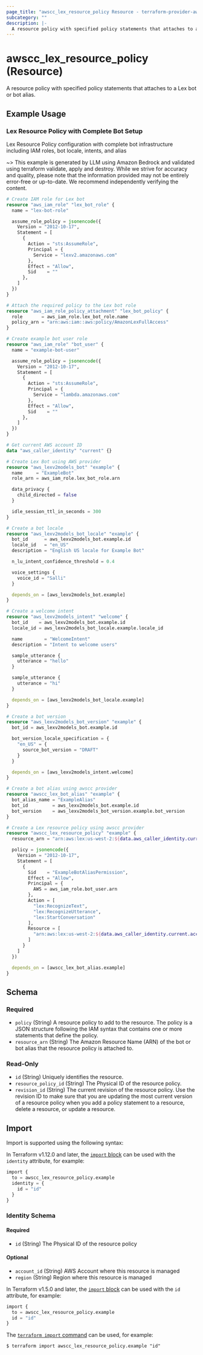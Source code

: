 ```yaml
---
page_title: "awscc_lex_resource_policy Resource - terraform-provider-awscc"
subcategory: ""
description: |-
  A resource policy with specified policy statements that attaches to a Lex bot or bot alias.
---
```


# awscc_lex_resource_policy (Resource)

A resource policy with specified policy statements that attaches to a Lex bot or bot alias.

## Example Usage

### Lex Resource Policy with Complete Bot Setup
Lex Resource Policy configuration with complete bot infrastructure including IAM roles, bot locale, intents, and alias

~> This example is generated by LLM using Amazon Bedrock and validated using terraform validate, apply and destroy. While we strive for accuracy and quality, please note that the information provided may not be entirely error-free or up-to-date. We recommend independently verifying the content.

```terraform
# Create IAM role for Lex bot
resource "aws_iam_role" "lex_bot_role" {
  name = "lex-bot-role"

  assume_role_policy = jsonencode({
    Version = "2012-10-17",
    Statement = [
      {
        Action = "sts:AssumeRole",
        Principal = {
          Service = "lexv2.amazonaws.com"
        },
        Effect = "Allow",
        Sid    = ""
      },
    ]
  })
}

# Attach the required policy to the Lex bot role
resource "aws_iam_role_policy_attachment" "lex_bot_policy" {
  role       = aws_iam_role.lex_bot_role.name
  policy_arn = "arn:aws:iam::aws:policy/AmazonLexFullAccess"
}

# Create example bot user role
resource "aws_iam_role" "bot_user" {
  name = "example-bot-user"

  assume_role_policy = jsonencode({
    Version = "2012-10-17",
    Statement = [
      {
        Action = "sts:AssumeRole",
        Principal = {
          Service = "lambda.amazonaws.com"
        },
        Effect = "Allow",
        Sid    = ""
      },
    ]
  })
}

# Get current AWS account ID
data "aws_caller_identity" "current" {}

# Create Lex Bot using AWS provider
resource "aws_lexv2models_bot" "example" {
  name     = "ExampleBot"
  role_arn = aws_iam_role.lex_bot_role.arn

  data_privacy {
    child_directed = false
  }

  idle_session_ttl_in_seconds = 300
}

# Create a bot locale
resource "aws_lexv2models_bot_locale" "example" {
  bot_id      = aws_lexv2models_bot.example.id
  locale_id   = "en_US"
  description = "English US locale for Example Bot"

  n_lu_intent_confidence_threshold = 0.4

  voice_settings {
    voice_id = "Salli"
  }

  depends_on = [aws_lexv2models_bot.example]
}

# Create a welcome intent
resource "aws_lexv2models_intent" "welcome" {
  bot_id    = aws_lexv2models_bot.example.id
  locale_id = aws_lexv2models_bot_locale.example.locale_id

  name        = "WelcomeIntent"
  description = "Intent to welcome users"

  sample_utterance {
    utterance = "hello"
  }

  sample_utterance {
    utterance = "hi"
  }

  depends_on = [aws_lexv2models_bot_locale.example]
}

# Create a bot version
resource "aws_lexv2models_bot_version" "example" {
  bot_id = aws_lexv2models_bot.example.id

  bot_version_locale_specification = {
    "en_US" = {
      source_bot_version = "DRAFT"
    }
  }

  depends_on = [aws_lexv2models_intent.welcome]
}

# Create a bot alias using awscc provider
resource "awscc_lex_bot_alias" "example" {
  bot_alias_name = "ExampleAlias"
  bot_id         = aws_lexv2models_bot.example.id
  bot_version    = aws_lexv2models_bot_version.example.bot_version
}

# Create a Lex resource policy using awscc provider
resource "awscc_lex_resource_policy" "example" {
  resource_arn = "arn:aws:lex:us-west-2:${data.aws_caller_identity.current.account_id}:bot-alias/${awscc_lex_bot_alias.example.bot_id}/${awscc_lex_bot_alias.example.bot_alias_id}"

  policy = jsonencode({
    Version = "2012-10-17",
    Statement = [
      {
        Sid    = "ExampleBotAliasPermission",
        Effect = "Allow",
        Principal = {
          AWS = aws_iam_role.bot_user.arn
        },
        Action = [
          "lex:RecognizeText",
          "lex:RecognizeUtterance",
          "lex:StartConversation"
        ],
        Resource = [
          "arn:aws:lex:us-west-2:${data.aws_caller_identity.current.account_id}:bot-alias/${awscc_lex_bot_alias.example.bot_id}/${awscc_lex_bot_alias.example.bot_alias_id}"
        ]
      }
    ]
  })

  depends_on = [awscc_lex_bot_alias.example]
}
```

<!-- schema generated by tfplugindocs -->
## Schema

### Required

- `policy` (String) A resource policy to add to the resource. The policy is a JSON structure following the IAM syntax that contains one or more statements that define the policy.
- `resource_arn` (String) The Amazon Resource Name (ARN) of the bot or bot alias that the resource policy is attached to.

### Read-Only

- `id` (String) Uniquely identifies the resource.
- `resource_policy_id` (String) The Physical ID of the resource policy.
- `revision_id` (String) The current revision of the resource policy. Use the revision ID to make sure that you are updating the most current version of a resource policy when you add a policy statement to a resource, delete a resource, or update a resource.

## Import

Import is supported using the following syntax:

In Terraform v1.12.0 and later, the [`import` block](https://developer.hashicorp.com/terraform/language/import) can be used with the `identity` attribute, for example:

```terraform
import {
  to = awscc_lex_resource_policy.example
  identity = {
    id = "id"
  }
}
```

<!-- schema generated by tfplugindocs -->
### Identity Schema

#### Required

- `id` (String) The Physical ID of the resource policy

#### Optional

- `account_id` (String) AWS Account where this resource is managed
- `region` (String) Region where this resource is managed

In Terraform v1.5.0 and later, the [`import` block](https://developer.hashicorp.com/terraform/language/import) can be used with the `id` attribute, for example:

```terraform
import {
  to = awscc_lex_resource_policy.example
  id = "id"
}
```

The [`terraform import` command](https://developer.hashicorp.com/terraform/cli/commands/import) can be used, for example:

```shell
$ terraform import awscc_lex_resource_policy.example "id"
```
